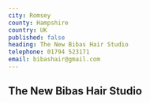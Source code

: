 ```yaml
---
city: Romsey
county: Hampshire
country: UK
published: false
heading: The New Bibas Hair Studio
telephone: 01794 523171
email: bibashair@gmail.com
---
```

## The New Bibas Hair Studio

